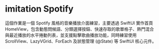 # imitation Spotify

 這個作業是一個 Spotify 風格的音樂播放介面練習，主要透過 SwiftUI 實作首頁 HomeView，包含動態問候語、分類選擇按鈕、快速存取的歌單格子、熱門混合與最近播放的水平捲動列表，並支援點擊歌曲播放功能，同時練習使用 ScrollView、LazyVGrid、ForEach 及狀態管理 (@State) 等 SwiftUI 核心元件。
